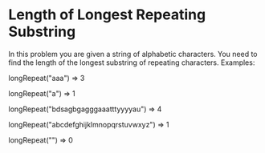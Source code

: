 # Length of Longest Repeating Substring

In this problem you are given a string of alphabetic characters. You need to find the length of the longest substring of repeating characters. Examples:

longRepeat("aaa") => 3

longRepeat("a") => 1

longRepeat("bdsagbgagggaaatttyyyyau") => 4

longRepeat("abcdefghijklmnopqrstuvwxyz") => 1

longRepeat("") => 0
